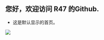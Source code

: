 ## 您好，欢迎访问 R47 的Github.
- 这是默认显示的首页。

![](http://www.3dmgame.com/uploads/allimg/160306/276_160306103823_1.jpg)
